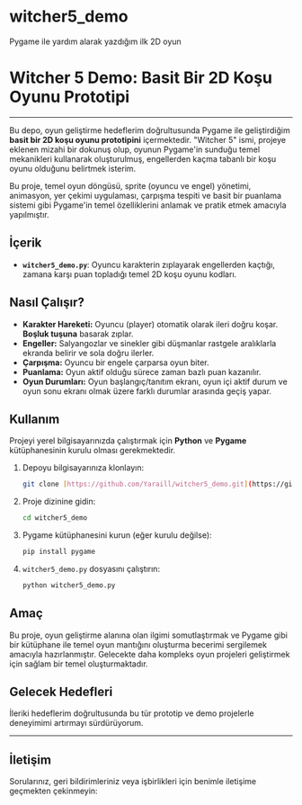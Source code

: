 # witcher5_demo
Pygame ile yardım alarak yazdığım ilk 2D oyun
# Witcher 5 Demo: Basit Bir 2D Koşu Oyunu Prototipi

---

Bu depo, oyun geliştirme hedeflerim doğrultusunda Pygame ile geliştirdiğim **basit bir 2D koşu oyunu prototipini** içermektedir. "Witcher 5" ismi, projeye eklenen mizahi bir dokunuş olup, oyunun Pygame'in sunduğu temel mekanikleri kullanarak oluşturulmuş, engellerden kaçma tabanlı bir koşu oyunu olduğunu belirtmek isterim.

Bu proje, temel oyun döngüsü, sprite (oyuncu ve engel) yönetimi, animasyon, yer çekimi uygulaması, çarpışma tespiti ve basit bir puanlama sistemi gibi Pygame'in temel özelliklerini anlamak ve pratik etmek amacıyla yapılmıştır.

## İçerik

* **`witcher5_demo.py`**: Oyuncu karakterin zıplayarak engellerden kaçtığı, zamana karşı puan topladığı temel 2D koşu oyunu kodları.

## Nasıl Çalışır?

* **Karakter Hareketi:** Oyuncu (player) otomatik olarak ileri doğru koşar. **Boşluk tuşuna** basarak zıplar.
* **Engeller:** Salyangozlar ve sinekler gibi düşmanlar rastgele aralıklarla ekranda belirir ve sola doğru ilerler.
* **Çarpışma:** Oyuncu bir engele çarparsa oyun biter.
* **Puanlama:** Oyun aktif olduğu sürece zaman bazlı puan kazanılır.
* **Oyun Durumları:** Oyun başlangıç/tanıtım ekranı, oyun içi aktif durum ve oyun sonu ekranı olmak üzere farklı durumlar arasında geçiş yapar.

## Kullanım

Projeyi yerel bilgisayarınızda çalıştırmak için **Python** ve **Pygame** kütüphanesinin kurulu olması gerekmektedir.

1.  Depoyu bilgisayarınıza klonlayın:
    ```bash
    git clone [https://github.com/Yaraill/witcher5_demo.git](https://github.com/Yaraill/witcher5_demo.git)
    ```
2.  Proje dizinine gidin:
    ```bash
    cd witcher5_demo
    ```
3.  Pygame kütüphanesini kurun (eğer kurulu değilse):
    ```bash
    pip install pygame
    ```
4.  `witcher5_demo.py` dosyasını çalıştırın:
    ```bash
    python witcher5_demo.py
    ```

## Amaç

Bu proje, oyun geliştirme alanına olan ilgimi somutlaştırmak ve Pygame gibi bir kütüphane ile temel oyun mantığını oluşturma becerimi sergilemek amacıyla hazırlanmıştır. Gelecekte daha kompleks oyun projeleri geliştirmek için sağlam bir temel oluşturmaktadır.

## Gelecek Hedefleri

İleriki hedeflerim doğrultusunda bu tür prototip ve demo projelerle deneyimimi artırmayı sürdürüyorum.

---

## İletişim

Sorularınız, geri bildirimleriniz veya işbirlikleri için benimle iletişime geçmekten çekinmeyin:
